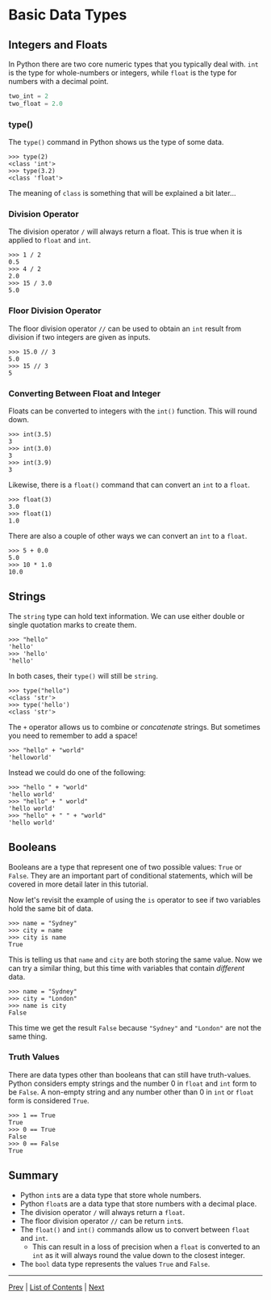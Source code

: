 # Basic Data Types

## Integers and Floats

In Python there are two core numeric types that you typically deal with. `int` is the type for whole-numbers or integers, while `float` is the type for numbers with a decimal point.

```python
two_int = 2
two_float = 2.0
```
### type()

The `type()` command in Python shows us the type of some data.

```pycon
>>> type(2)
<class 'int'>
>>> type(3.2)
<class 'float'>
```

The meaning of `class` is something that will be explained a bit later...

### Division Operator

The division operator `/` will always return a float. This is true when it is applied to `float` and `int`.

```pycon
>>> 1 / 2
0.5
>>> 4 / 2
2.0
>>> 15 / 3.0
5.0
```
### Floor Division Operator

The floor division operator `//` can be used to obtain an `int` result from division if two integers are given as inputs.

```pycon
>>> 15.0 // 3
5.0
>>> 15 // 3
5
```
### Converting Between Float and Integer

Floats can be converted to integers with the `int()` function. This will round down.

```pycon
>>> int(3.5)
3
>>> int(3.0)
3
>>> int(3.9)
3
```
Likewise, there is a `float()` command that can convert an `int` to a `float`.

```pycon
>>> float(3)
3.0
>>> float(1)
1.0
```

There are also a couple of other ways we can convert an `int` to a `float`.

```pycon
>>> 5 + 0.0
5.0
>>> 10 * 1.0
10.0
```

## Strings

The `string` type can hold text information. We can use either double or single quotation marks to create them.

```pycon
>>> "hello"
'hello'
>>> 'hello'
'hello'
```

In both cases, their `type()` will still be `string`.

```pycon
>>> type("hello")
<class 'str'>
>>> type('hello')
<class 'str'>
```

The `+` operator allows us to combine or _concatenate_ strings. But sometimes you need to remember to add a space!

```pycon
>>> "hello" + "world"
'helloworld'
```
Instead we could do one of the following:

```pycon
>>> "hello " + "world"
'hello world'
>>> "hello" + " world"
'hello world'
>>> "hello" + " " + "world"
'hello world'
```

## Booleans

Booleans are a type that represent one of two possible values: `True` or `False`. They are an important part of conditional statements, which will be covered in more detail later in this tutorial.

Now let's revisit the example of using the `is` operator to see if two variables hold the same bit of data.

```pycon
>>> name = "Sydney"
>>> city = name
>>> city is name
True
```

This is telling us that `name` and `city` are both storing the same value. Now we can try a similar thing, but this time with variables that contain _different_ data.

```pycon
>>> name = "Sydney"
>>> city = "London"
>>> name is city
False
```
This time we get the result `False` because `"Sydney"` and `"London"` are not the same thing.

### Truth Values

There are data types other than booleans that can still have truth-values. Python considers empty strings and the number 0 in `float` and `int` form to be `False`. A non-empty string and any number other than 0 in `int` or `float` form is considered `True`.

```pycon
>>> 1 == True
True
>>> 0 == True
False
>>> 0 == False
True
```

## Summary
- Python `int`s are a data type that store whole numbers.
- Python `float`s are a data type that store numbers with a decimal place.
- The division operator `/` will always return a `float`.
- The floor division operator `//` can be return `int`s.
- The `float()` and `int()` commands allow us to convert between `float` and `int`.
    - This can result in a loss of precision when a `float` is converted to an `int` as it will always round the value down to the closest integer.
- The `bool` data type represents the values `True` and `False`.

---
[Prev](variables.md) | [List of Contents](README.md) | [Next](collections.md)
